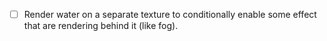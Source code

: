 - [ ] Render water on a separate texture to conditionally enable some effect that are rendering
      behind it (like fog).
